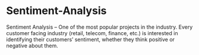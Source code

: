 # Sentiment-Analysis
Sentiment Analysis – One of the most popular projects in the industry. Every customer facing industry (retail, telecom, finance, etc.) is interested in identifying their customers’ sentiment, whether they think positive or negative about them.
